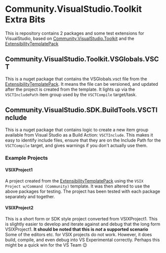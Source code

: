 # Community.VisualStudio.Toolkit Extra Bits

This is repository contains 2 packages and some test extensions for VisualStudio, based on [Community.VisualStudio.Toolkit](https://github.com/madskristensen/Community.VisualStudio.Toolkit) and the [ExtensibilityTemplatePack](https://github.com/madskristensen/ExtensibilityTemplatePack)

## Community.VisualStudio.Toolkit.VSGlobals.VSCT

This is a nuget package that contains the VSGlobals.vsct file from the [ExtensibilityTemplatePack](https://github.com/madskristensen/ExtensibilityTemplatePack).
It means the file can be versioned, and updated after the project is created from the template.
It lights up via the `VSCTIncludePath` item group used by the `VSCTCompile` target/task.

## Community.VisualStudio.SDK.BuildTools.VSCTInclude

This is a nuget package that contains logic to create a new item group available from Visual Studio as a Build Action: `VSCTInclude`.
This makes it easy to identify include files, ensure that they are on the Include Path for the `VSCTCompile` target, and gives warnings if you don't actually use them.

### Example Projects
#### VSIXProject1
A project created from the [ExtensibilityTemplatePack](https://github.com/madskristensen/ExtensibilityTemplatePack) using the `VSIX Project w/Command (Community)` template.
It was then altered to use the above packages for testing.
The project has been tested with each package separately and together.

#### VSIXProject2
This is a short form or SDK style project converted from VSIXProject1. 
This is slightly easier to develop and iterate against and debug that the long form VSIXProject1.
**It should be noted that this is _not_ a supported scenario**
Some of the editors etc. for VSIX projects do not work.
However, it does build, compile, and even debug into VS Experimental correctly.
Perhaps this might be a quick win for the VS Team :wink: